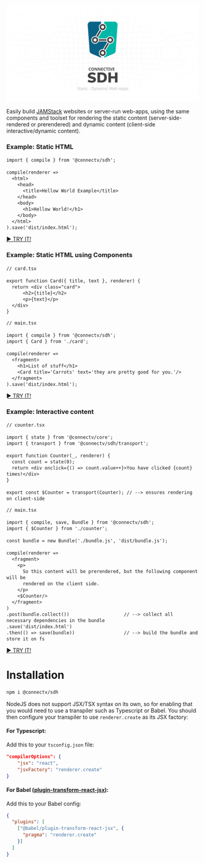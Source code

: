 ![repo banner](https://raw.githubusercontent.com/CONNECT-platform/connective-sdh/master/repo-banner.svg?sanitize=true)


Easily build [JAMStack](https://jamstack.org) websites or server-run web-apps, using the same components and toolset for rendering the static content (server-side-rendered or prerendered) and dynamic content (client-side interactive/dynamic content).

### Example: Static HTML

```tsx
import { compile } from '@connectv/sdh';

compile(renderer => 
  <html>
    <head>
      <title>Hellow World Example</title>
    </head>
    <body>
      <h1>Hellow World!</h1>
    </body>
  </html>
).save('dist/index.html');
```
[► TRY IT!](https://codesandbox.io/s/connective-sdh-hellow-world-deom3)

### Example: Static HTML using Components

```tsx
// card.tsx

export function Card({ title, text }, renderer) {
  return <div class="card">
      <h2>{title}</h2>
      <p>{text}</p>
  </div>
}
```
```tsx
// main.tsx

import { compile } from '@connectv/sdh';
import { Card } from './card';

compile(renderer => 
  <fragment>
    <h1>List of stuff</h1>
    <Card title='Carrots' text='they are pretty good for you.'/>
  </fragment>
).save('dist/index.html');
```
[► TRY IT!](https://codesandbox.io/s/connective-sdh-static-components-r3b8i)

### Example: Interactive content

```tsx
// counter.tsx

import { state } from '@connectv/core';
import { transport } from '@connectv/sdh/transport';

export function Counter(_, renderer) {
  const count = state(0);
  return <div onclick={() => count.value++}>You have clicked {count} times!</div>
}

export const $Counter = transport(Counter); // --> ensures rendering on client-side
```
```tsx
// main.tsx

import { compile, save, Bundle } from '@connectv/sdh';
import { $Counter } from './counter';

const bundle = new Bundle('./bundle.js', 'dist/bundle.js');

compile(renderer =>
  <fragment>
    <p>
      So this content will be prerendered, but the following component will be
      rendered on the client side.
    </p>
    <$Counter/>
  </fragment>
)
.post(bundle.collect())                    // --> collect all necessary dependencies in the bundle
.save('dist/index.html')
.then(() => save(bundle))                  // --> build the bundle and store it on fs

```
[► TRY IT!](https://codesandbox.io/s/connective-sdh-9k53z)

# Installation

```bash
npm i @connectv/sdh
```

NodeJS does not support JSX/TSX syntax on its own, so for enabling that you would need to use a transpiler such as
Typescript or Babel. You should then configure your transpiler to use `renderer.create` as its JSX factory:

#### For Typescript:
Add this to your `tsconfig.json` file:
```json
"compilerOptions": {
    "jsx": "react",
    "jsxFactory": "renderer.create"
}
```

#### For Babel ([plugin-transform-react-jsx](https://babeljs.io/docs/en/babel-plugin-transform-react-jsx)):
Add this to your Babel config:
```json
{
  "plugins": [
    ["@babel/plugin-transform-react-jsx", {
      "pragma": "renderer.create"
    }]
  ]
}
```



